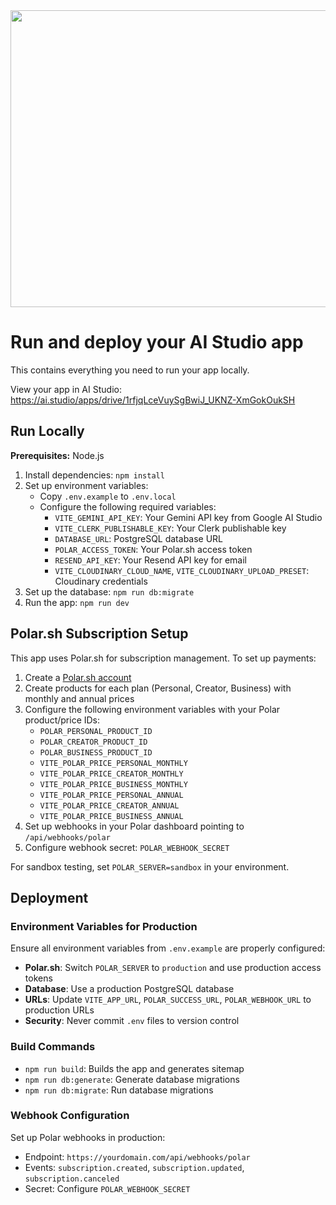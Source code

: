 <div align="center">
<img width="1200" height="475" alt="GHBanner" src="https://github.com/user-attachments/assets/0aa67016-6eaf-458a-adb2-6e31a0763ed6" />
</div>

# Run and deploy your AI Studio app

This contains everything you need to run your app locally.

View your app in AI Studio: https://ai.studio/apps/drive/1rfjqLceVuySgBwiJ_UKNZ-XmGokOukSH

## Run Locally

**Prerequisites:** Node.js

1. Install dependencies:
   `npm install`
2. Set up environment variables:
   - Copy `.env.example` to `.env.local`
   - Configure the following required variables:
     - `VITE_GEMINI_API_KEY`: Your Gemini API key from Google AI Studio
     - `VITE_CLERK_PUBLISHABLE_KEY`: Your Clerk publishable key
     - `DATABASE_URL`: PostgreSQL database URL
     - `POLAR_ACCESS_TOKEN`: Your Polar.sh access token
     - `RESEND_API_KEY`: Your Resend API key for email
     - `VITE_CLOUDINARY_CLOUD_NAME`, `VITE_CLOUDINARY_UPLOAD_PRESET`: Cloudinary credentials
3. Set up the database:
   `npm run db:migrate`
4. Run the app:
   `npm run dev`

## Polar.sh Subscription Setup

This app uses Polar.sh for subscription management. To set up payments:

1. Create a [Polar.sh account](https://polar.sh/signup)
2. Create products for each plan (Personal, Creator, Business) with monthly and annual prices
3. Configure the following environment variables with your Polar product/price IDs:
   - `POLAR_PERSONAL_PRODUCT_ID`
   - `POLAR_CREATOR_PRODUCT_ID`
   - `POLAR_BUSINESS_PRODUCT_ID`
   - `VITE_POLAR_PRICE_PERSONAL_MONTHLY`
   - `VITE_POLAR_PRICE_CREATOR_MONTHLY`
   - `VITE_POLAR_PRICE_BUSINESS_MONTHLY`
   - `VITE_POLAR_PRICE_PERSONAL_ANNUAL`
   - `VITE_POLAR_PRICE_CREATOR_ANNUAL`
   - `VITE_POLAR_PRICE_BUSINESS_ANNUAL`
4. Set up webhooks in your Polar dashboard pointing to `/api/webhooks/polar`
5. Configure webhook secret: `POLAR_WEBHOOK_SECRET`

For sandbox testing, set `POLAR_SERVER=sandbox` in your environment.

## Deployment

### Environment Variables for Production

Ensure all environment variables from `.env.example` are properly configured:

- **Polar.sh**: Switch `POLAR_SERVER` to `production` and use production access tokens
- **Database**: Use a production PostgreSQL database
- **URLs**: Update `VITE_APP_URL`, `POLAR_SUCCESS_URL`, `POLAR_WEBHOOK_URL` to production URLs
- **Security**: Never commit `.env` files to version control

### Build Commands

- `npm run build`: Builds the app and generates sitemap
- `npm run db:generate`: Generate database migrations
- `npm run db:migrate`: Run database migrations

### Webhook Configuration

Set up Polar webhooks in production:
- Endpoint: `https://yourdomain.com/api/webhooks/polar`
- Events: `subscription.created`, `subscription.updated`, `subscription.canceled`
- Secret: Configure `POLAR_WEBHOOK_SECRET`
